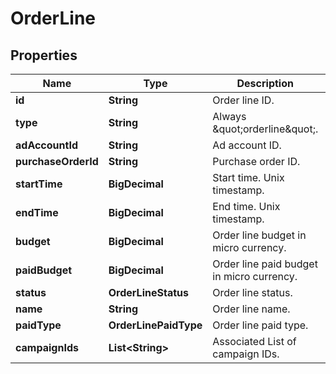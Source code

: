 

# OrderLine


## Properties

| Name | Type | Description | Notes |
|------------ | ------------- | ------------- | -------------|
|**id** | **String** | Order line ID. |  [optional] |
|**type** | **String** | Always \&quot;orderline\&quot;. |  [optional] |
|**adAccountId** | **String** | Ad account ID. |  [optional] |
|**purchaseOrderId** | **String** | Purchase order ID. |  [optional] |
|**startTime** | **BigDecimal** | Start time. Unix timestamp. |  [optional] |
|**endTime** | **BigDecimal** | End time. Unix timestamp. |  [optional] |
|**budget** | **BigDecimal** | Order line budget in micro currency. |  [optional] |
|**paidBudget** | **BigDecimal** | Order line paid budget in micro currency. |  [optional] |
|**status** | **OrderLineStatus** | Order line status. |  [optional] |
|**name** | **String** | Order line name. |  [optional] |
|**paidType** | **OrderLinePaidType** | Order line paid type. |  [optional] |
|**campaignIds** | **List&lt;String&gt;** | Associated List of campaign IDs. |  |



